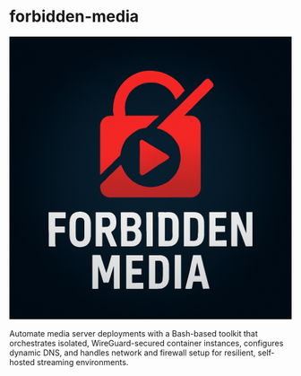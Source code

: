 # forbidden-media

![Forbidden Media logo](assets/forbidden_media_logo.png)

Automate media server deployments with a Bash-based toolkit that orchestrates isolated, WireGuard-secured container instances, configures dynamic DNS, and handles network and firewall setup for resilient, self-hosted streaming environments.